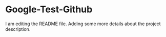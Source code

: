 # Google-Test-Github
I am editing the README file. Adding some more details about the project description.
